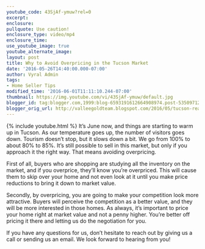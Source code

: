 ```yaml
---
youtube_code: 43SjAf-ymuw?rel=0
excerpt:
enclosure:
pullquote: Use caution!
enclosure_type: video/mp4
enclosure_time:
use_youtube_image: true
youtube_alternate_image:
layout: post
title: Why to Avoid Overpricing in the Tucson Market
date: '2016-05-26T14:40:00.000-07:00'
author: Vyral Admin
tags:
- Home Seller Tips
modified_time: '2016-06-01T11:11:10.244-07:00'
thumbnail: https://img.youtube.com/vi/43SjAf-ymuw/default.jpg
blogger_id: tag:blogger.com,1999:blog-6593191612664908974.post-5350971284259881295
blogger_orig_url: http://valleegoldteam.blogspot.com/2016/05/tucson-real-estate-agent-overpricing-is.html
---
```

{% include youtube.html %}
It’s June now, and things are starting to warm up in Tucson. As our temperature goes up, the number of visitors goes down. Tourism doesn’t stop, but it slows down a bit. We go from 100% to about 80% to 85%. It’s still possible to sell in this market, but only if you approach it the right way. That means avoiding overpricing.

First of all, buyers who are shopping are studying all the inventory on the market, and if you overprice, they’ll know you’re overpriced. This will cause them to skip over your home and not even look at it until you make price reductions to bring it down to market value.

Secondly, by overpricing, you are going to make your competition look more attractive. Buyers will perceive the competition as a better value, and they will be more interested in those homes. As always, it’s important to price your home right at market value and not a penny higher. You’re better off pricing it there and letting us do the negotiation for you.

If you have any questions for us, don’t hesitate to reach out by giving us a call or sending us an email. We look forward to hearing from you!
